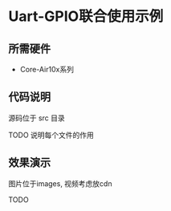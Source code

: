 # Uart-GPIO联合使用示例

## 所需硬件

* Core-Air10x系列 

## 代码说明

源码位于 src 目录

TODO 说明每个文件的作用

## 效果演示

图片位于images, 视频考虑放cdn

TODO 
